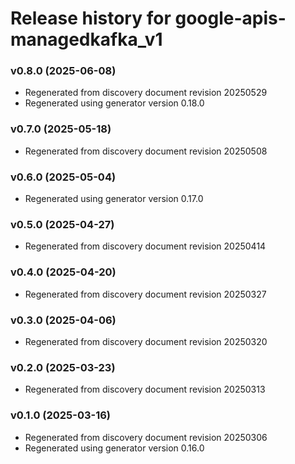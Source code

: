 # Release history for google-apis-managedkafka_v1

### v0.8.0 (2025-06-08)

* Regenerated from discovery document revision 20250529
* Regenerated using generator version 0.18.0

### v0.7.0 (2025-05-18)

* Regenerated from discovery document revision 20250508

### v0.6.0 (2025-05-04)

* Regenerated using generator version 0.17.0

### v0.5.0 (2025-04-27)

* Regenerated from discovery document revision 20250414

### v0.4.0 (2025-04-20)

* Regenerated from discovery document revision 20250327

### v0.3.0 (2025-04-06)

* Regenerated from discovery document revision 20250320

### v0.2.0 (2025-03-23)

* Regenerated from discovery document revision 20250313

### v0.1.0 (2025-03-16)

* Regenerated from discovery document revision 20250306
* Regenerated using generator version 0.16.0

